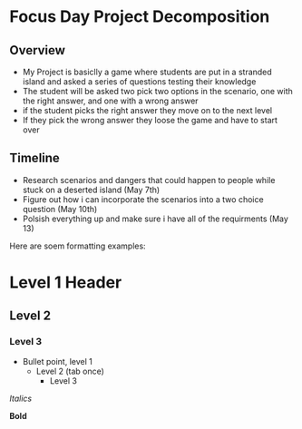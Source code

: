 # Focus Day Project Decomposition

## Overview
* My Project is basiclly a game where students are put in a stranded island and asked a series of questions testing their knowledge
* The student will be asked two pick two options in the scenario, one with the right answer, and one with a wrong answer
* if the student picks the right answer they move on to the next level
* If they pick the wrong answer they loose the game and have to start over

## Timeline
* Research scenarios and dangers that could happen to people while stuck on a deserted island (May 7th)
* Figure out how i can incorporate the scenarios into a two choice question (May 10th)
* Polsish everything up and make sure i have all of the requirments (May 13)


Here are soem formatting examples:
# Level 1 Header
## Level 2
### Level 3

* Bullet point, level 1  
  * Level 2 (tab once)
    * Level 3

 
 *Italics*
 
 **Bold**
